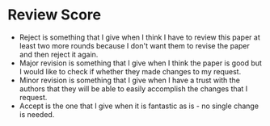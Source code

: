 # Review Score

- Reject is something that I give when I think I have to review this paper at least two more rounds because I don't want them to revise the paper and then reject it again.
- Major revision is something that I give when I think the paper is good but I would like to check if whether they made changes to my request.
- Minor revision is something that I give when I have a trust with the authors that they will be able to easily accomplish the changes that I request.
- Accept is the one that I give when it is fantastic as is - no single change is needed.
